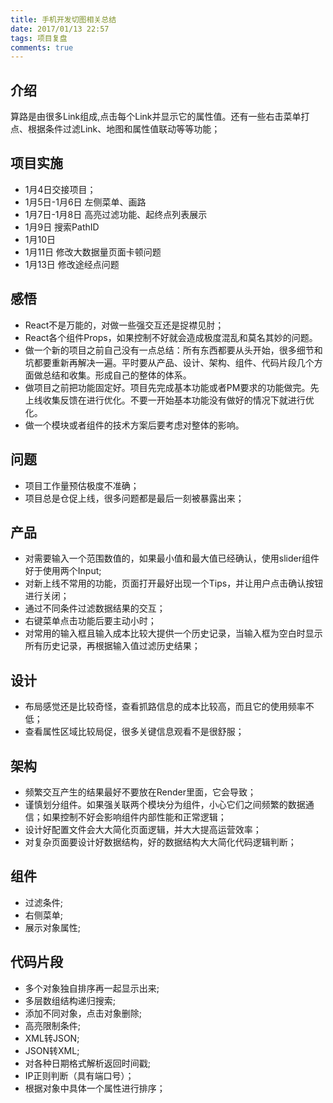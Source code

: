 ```yaml
---
title: 手机开发切图相关总结
date: 2017/01/13 22:57
tags: 项目复盘 
comments: true
---
```


## 介绍
算路是由很多Link组成,点击每个Link并显示它的属性值。还有一些右击菜单打点、根据条件过滤Link、地图和属性值联动等等功能；

## 项目实施
* 1月4日交接项目；
* 1月5日-1月6日 左侧菜单、画路
* 1月7日-1月8日 高亮过滤功能、起终点列表展示
* 1月9日 搜索PathID
* 1月10日 
* 1月11日 修改大数据量页面卡顿问题
* 1月13日 修改途经点问题


## 感悟
* React不是万能的，对做一些强交互还是捉襟见肘；
* React各个组件Props，如果控制不好就会造成极度混乱和莫名其妙的问题。
* 做一个新的项目之前自己没有一点总结：所有东西都要从头开始，很多细节和坑都要重新再解决一遍。平时要从产品、设计、架构、组件、代码片段几个方面做总结和收集。形成自己的整体的体系。
* 做项目之前把功能固定好。项目先完成基本功能或者PM要求的功能做完。先上线收集反馈在进行优化。不要一开始基本功能没有做好的情况下就进行优化。
* 做一个模块或者组件的技术方案后要考虑对整体的影响。


## 问题
* 项目工作量预估极度不准确；
* 项目总是仓促上线，很多问题都是最后一刻被暴露出来；


## 产品
* 对需要输入一个范围数值的，如果最小值和最大值已经确认，使用slider组件好于使用两个Input;
* 对新上线不常用的功能，页面打开最好出现一个Tips，并让用户点击确认按钮进行关闭；
* 通过不同条件过滤数据结果的交互；
* 右键菜单点击功能后要主动小时；
* 对常用的输入框且输入成本比较大提供一个历史记录，当输入框为空白时显示所有历史记录，再根据输入值过滤历史结果；

## 设计
* 布局感觉还是比较奇怪，查看抓路信息的成本比较高，而且它的使用频率不低；
* 查看属性区域比较局促，很多关键信息观看不是很舒服；

## 架构
* 频繁交互产生的结果最好不要放在Render里面，它会导致；
* 谨慎划分组件。如果强关联两个模块分为组件，小心它们之间频繁的数据通信；如果控制不好会影响组件内部性能和正常逻辑；
* 设计好配置文件会大大简化页面逻辑，并大大提高运营效率；
* 对复杂页面要设计好数据结构，好的数据结构大大简化代码逻辑判断；

## 组件
* 过滤条件;
* 右侧菜单;
* 展示对象属性;

## 代码片段
* 多个对象独自排序再一起显示出来;
* 多层数组结构递归搜索;
* 添加不同对象，点击对象删除;
* 高亮限制条件;
* XML转JSON;
* JSON转XML;
* 对各种日期格式解析返回时间戳;
* IP正则判断（具有端口号）；
* 根据对象中具体一个属性进行排序；






